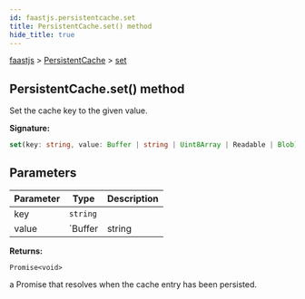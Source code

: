 ```yaml
---
id: faastjs.persistentcache.set
title: PersistentCache.set() method
hide_title: true
---
```

[faastjs](./faastjs.md) &gt; [PersistentCache](./faastjs.persistentcache.md) &gt; [set](./faastjs.persistentcache.set.md)

## PersistentCache.set() method

Set the cache key to the given value.

<b>Signature:</b>

```typescript
set(key: string, value: Buffer | string | Uint8Array | Readable | Blob): Promise<void>;
```

## Parameters

|  Parameter | Type | Description |
|  --- | --- | --- |
|  key | `string` |  |
|  value | `Buffer | string | Uint8Array | Readable | Blob` |  |

<b>Returns:</b>

`Promise<void>`

a Promise that resolves when the cache entry has been persisted.
